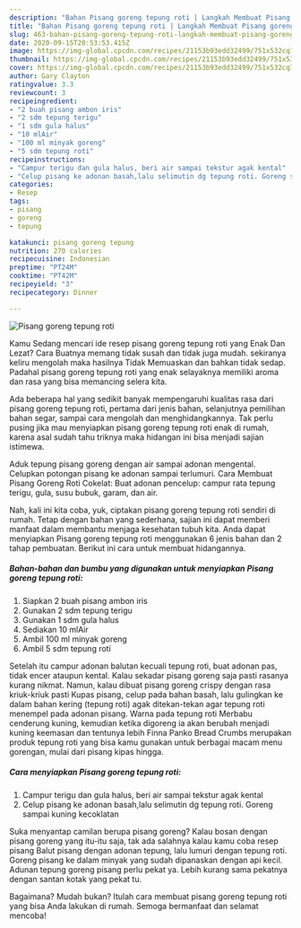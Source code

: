 ```yaml
---
description: "Bahan Pisang goreng tepung roti | Langkah Membuat Pisang goreng tepung roti Yang Lezat Sekali"
title: "Bahan Pisang goreng tepung roti | Langkah Membuat Pisang goreng tepung roti Yang Lezat Sekali"
slug: 463-bahan-pisang-goreng-tepung-roti-langkah-membuat-pisang-goreng-tepung-roti-yang-lezat-sekali
date: 2020-09-15T20:53:53.415Z
image: https://img-global.cpcdn.com/recipes/21153b93edd32499/751x532cq70/pisang-goreng-tepung-roti-foto-resep-utama.jpg
thumbnail: https://img-global.cpcdn.com/recipes/21153b93edd32499/751x532cq70/pisang-goreng-tepung-roti-foto-resep-utama.jpg
cover: https://img-global.cpcdn.com/recipes/21153b93edd32499/751x532cq70/pisang-goreng-tepung-roti-foto-resep-utama.jpg
author: Gary Clayton
ratingvalue: 3.3
reviewcount: 3
recipeingredient:
- "2 buah pisang ambon iris"
- "2 sdm tepung terigu"
- "1 sdm gula halus"
- "10 mlAir"
- "100 ml minyak goreng"
- "5 sdm tepung roti"
recipeinstructions:
- "Campur terigu dan gula halus, beri air sampai tekstur agak kental"
- "Celup pisang ke adonan basah,lalu selimutin dg tepung roti. Goreng sampai kuning kecoklatan"
categories:
- Resep
tags:
- pisang
- goreng
- tepung

katakunci: pisang goreng tepung 
nutrition: 270 calories
recipecuisine: Indonesian
preptime: "PT24M"
cooktime: "PT42M"
recipeyield: "3"
recipecategory: Dinner

---
```



![Pisang goreng tepung roti](https://img-global.cpcdn.com/recipes/21153b93edd32499/751x532cq70/pisang-goreng-tepung-roti-foto-resep-utama.jpg)

Kamu Sedang mencari ide resep pisang goreng tepung roti yang Enak Dan Lezat? Cara Buatnya memang tidak susah dan tidak juga mudah. sekiranya keliru mengolah maka hasilnya Tidak Memuaskan dan bahkan tidak sedap. Padahal pisang goreng tepung roti yang enak selayaknya memiliki aroma dan rasa yang bisa memancing selera kita.

Ada beberapa hal yang sedikit banyak mempengaruhi kualitas rasa dari pisang goreng tepung roti, pertama dari jenis bahan, selanjutnya pemilihan bahan segar, sampai cara mengolah dan menghidangkannya. Tak perlu pusing jika mau menyiapkan pisang goreng tepung roti enak di rumah, karena asal sudah tahu triknya maka hidangan ini bisa menjadi sajian istimewa.

Aduk tepung pisang goreng dengan air sampai adonan mengental. Celupkan potongan pisang ke adonan sampai terlumuri. Cara Membuat Pisang Goreng Roti Cokelat: Buat adonan pencelup: campur rata tepung terigu, gula, susu bubuk, garam, dan air.


Nah, kali ini kita coba, yuk, ciptakan pisang goreng tepung roti sendiri di rumah. Tetap dengan bahan yang sederhana, sajian ini dapat memberi manfaat dalam membantu menjaga kesehatan tubuh kita. Anda dapat menyiapkan Pisang goreng tepung roti menggunakan 6 jenis bahan dan 2 tahap pembuatan. Berikut ini cara untuk membuat hidangannya.

<!--inarticleads1-->

##### Bahan-bahan dan bumbu yang digunakan untuk menyiapkan Pisang goreng tepung roti:

1. Siapkan 2 buah pisang ambon iris
1. Gunakan 2 sdm tepung terigu
1. Gunakan 1 sdm gula halus
1. Sediakan 10 mlAir
1. Ambil 100 ml minyak goreng
1. Ambil 5 sdm tepung roti


Setelah itu campur adonan balutan kecuali tepung roti, buat adonan pas, tidak encer ataupun kental. Kalau sekadar pisang goreng saja pasti rasanya kurang nikmat. Namun, kalau dibuat pisang goreng crispy dengan rasa kriuk-kriuk pasti Kupas pisang, celup pada bahan basah, lalu gulingkan ke dalam bahan kering (tepung roti) agak ditekan-tekan agar tepung roti menempel pada adonan pisang. Warna pada tepung roti Merbabu cenderung kuning, kemudian ketika digoreng ia akan berubah menjadi kuning keemasan dan tentunya lebih Finna Panko Bread Crumbs merupakan produk tepung roti yang bisa kamu gunakan untuk berbagai macam menu gorengan, mulai dari pisang kipas hingga. 

<!--inarticleads2-->

##### Cara menyiapkan Pisang goreng tepung roti:

1. Campur terigu dan gula halus, beri air sampai tekstur agak kental
1. Celup pisang ke adonan basah,lalu selimutin dg tepung roti. Goreng sampai kuning kecoklatan


Suka menyantap camilan berupa pisang goreng? Kalau bosan dengan pisang goreng yang itu-itu saja, tak ada salahnya kalau kamu coba resep pisang Balut pisang dengan adonan tepung, lalu lumuri dengan tepung roti. Goreng pisang ke dalam minyak yang sudah dipanaskan dengan api kecil. Adunan tepung goreng pisang perlu pekat ya. Lebih kurang sama pekatnya dengan santan kotak yang pekat tu. 

Bagaimana? Mudah bukan? Itulah cara membuat pisang goreng tepung roti yang bisa Anda lakukan di rumah. Semoga bermanfaat dan selamat mencoba!
